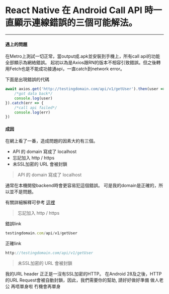 # React Native 在 Android Call API 時一直顯示連線錯誤的三個可能解法。
---
#### 遇上的問題
在Metro上測試一切正常，當output成.apk並安裝到手機上，所有call api的功能全部顯示為網絡錯誤。
起初以為是Axios跟RN的版本不相容引致錯誤。但之後轉用Fetch也是不能成功接通api，一直catch到network error。

下面是出現錯誤的代碼
```javascript
await axios.get('http://testingdomain.com/api/v1/getUser').then(user => {
    /*got data back*/
    console.log(user)
}).catch(err => {
    /*call api failed*/
    console.log(err)
})
``` 

#### 成因
在網上看了一番，造成問題的因素大約有三個。
+ API 的 domain 寫成了 localhost
+ 忘記加入 http / https 
+ 未SSL加密的 URL 會被封鎖

> API 的 domain 寫成了 localhost

通常在本機開發backend時會更容易犯這個錯誤。
可是我的domain是正確的，所以並不是問題。 

有關詳細解釋可參考 [這裡](https://stackoverflow.com/questions/4779963/how-can-i-access-my-localhost-from-my-android-device)

> 忘記加入 http / https 

錯誤link 
```javascript
testingdomain.com/api/v1/getUser
```
正確link
```javascript
http://testingdomain.com/api/v1/getUser
```

> 未SSL加密的 URL 會被封鎖

我的URL header 正正是一沒有SSL加密的HTTP。
在Android 28及之後，HTTP的URL Request會被自動封鎖，因此，我們需要你的幫助, 請好好做好準備 做人老公 再唔單身啦
冇機會再單身